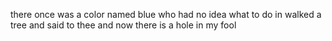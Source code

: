 there once was a color named blue
who had no idea what to do
in walked a tree
and said to thee
and now there is a hole in my fool
